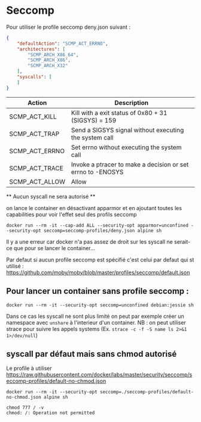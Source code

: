# Seccomp

Pour utiliser le profile seccomp deny.json suivant :

```json
{
	"defaultAction": "SCMP_ACT_ERRNO",
	"architectures": [
		"SCMP_ARCH_X86_64",
		"SCMP_ARCH_X86",
		"SCMP_ARCH_X32"
	],
	"syscalls": [
	]
}
```

Action |	Description
--- | ---
SCMP_ACT_KILL |	Kill with a exit status of 0x80 + 31 (SIGSYS) = 159
SCMP_ACT_TRAP |	Send a SIGSYS signal without executing the system call
SCMP_ACT_ERRNO |	Set errno without executing the system call
SCMP_ACT_TRACE |	Invoke a ptracer to make a decision or set errno to -ENOSYS
SCMP_ACT_ALLOW |	Allow

** Aucun syscall ne sera autorisé **

on lance le container en désactivant apparmor et en ajoutant toutes les capabilities pour voir l'effet seul des profils seccomp

`docker run --rm -it --cap-add ALL --security-opt apparmor=unconfined --security-opt seccomp=seccomp-profiles/deny.json alpine sh`

Il y a une erreur car docker n'a pas assez de droit sur les syscall ne serait-ce que pour se lancer le container...


Par defaut si aucun profile seccomp est spécifié c'est celui par defaut qui st utilisé :
https://github.com/moby/moby/blob/master/profiles/seccomp/default.json

## Pour lancer un container **sans** profile seccomp :

`docker run --rm -it --security-opt seccomp=unconfined debian:jessie sh`


Dans ce cas les syscall ne sont plus limité on peut par exemple créer un namespace avec `unshare` à l'interieur d'un container. NB : on peut utiliser strace pour suivre les appels systems (Ex. `strace -c -f -S name ls 2>&1 1>/dev/null`)



## syscall par défaut mais sans chmod autorisé

Le profile à utiliser
https://raw.githubusercontent.com/docker/labs/master/security/seccomp/seccomp-profiles/default-no-chmod.json

```
docker run --rm -it --security-opt seccomp=./seccomp-profiles/default-no-chmod.json alpine sh

chmod 777 / -v
chmod: /: Operation not permitted
```
